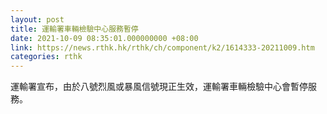 ```yaml
---
layout: post
title: 運輸署車輛檢驗中心服務暫停
date: 2021-10-09 08:35:01.000000000 +08:00
link: https://news.rthk.hk/rthk/ch/component/k2/1614333-20211009.htm
categories: rthk
---
```


運輸署宣布，由於八號烈風或暴風信號現正生效，運輸署車輛檢驗中心會暫停服務。
